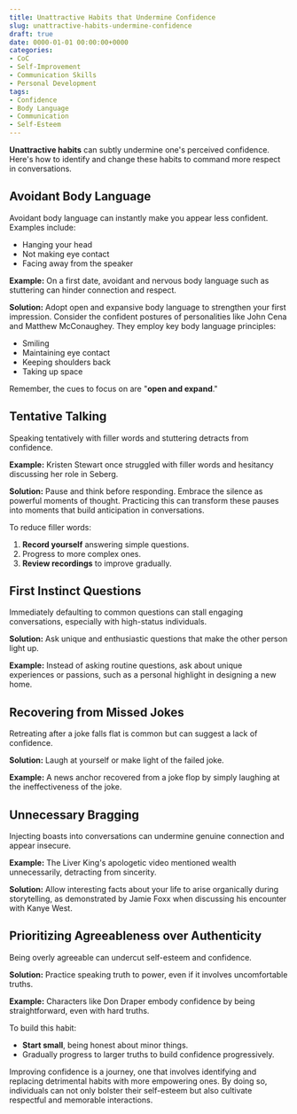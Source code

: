 ```yaml
---
title: Unattractive Habits that Undermine Confidence
slug: unattractive-habits-undermine-confidence
draft: true
date: 0000-01-01 00:00:00+0000
categories:
- CoC
- Self-Improvement
- Communication Skills
- Personal Development
tags:
- Confidence
- Body Language
- Communication
- Self-Esteem
---
```


**Unattractive habits** can subtly undermine one's perceived confidence. Here's how to identify and change these habits to command more respect in conversations.

## Avoidant Body Language

Avoidant body language can instantly make you appear less confident. Examples include:

- Hanging your head
- Not making eye contact
- Facing away from the speaker

**Example:** On a first date, avoidant and nervous body language such as stuttering can hinder connection and respect.

**Solution:** Adopt open and expansive body language to strengthen your first impression. Consider the confident postures of personalities like John Cena and Matthew McConaughey. They employ key body language principles:

- Smiling
- Maintaining eye contact
- Keeping shoulders back
- Taking up space

Remember, the cues to focus on are "**open and expand**."

## Tentative Talking

Speaking tentatively with filler words and stuttering detracts from confidence.

**Example:** Kristen Stewart once struggled with filler words and hesitancy discussing her role in Seberg.

**Solution:** Pause and think before responding. Embrace the silence as powerful moments of thought. Practicing this can transform these pauses into moments that build anticipation in conversations.

To reduce filler words:

1. **Record yourself** answering simple questions.
2. Progress to more complex ones.
3. **Review recordings** to improve gradually.

## First Instinct Questions

Immediately defaulting to common questions can stall engaging conversations, especially with high-status individuals.

**Solution:** Ask unique and enthusiastic questions that make the other person light up.

**Example:** Instead of asking routine questions, ask about unique experiences or passions, such as a personal highlight in designing a new home.

## Recovering from Missed Jokes

Retreating after a joke falls flat is common but can suggest a lack of confidence.

**Solution:** Laugh at yourself or make light of the failed joke.

**Example:** A news anchor recovered from a joke flop by simply laughing at the ineffectiveness of the joke.

## Unnecessary Bragging

Injecting boasts into conversations can undermine genuine connection and appear insecure.

**Example:** The Liver King's apologetic video mentioned wealth unnecessarily, detracting from sincerity.

**Solution:** Allow interesting facts about your life to arise organically during storytelling, as demonstrated by Jamie Foxx when discussing his encounter with Kanye West.

## Prioritizing Agreeableness over Authenticity

Being overly agreeable can undercut self-esteem and confidence.

**Solution:** Practice speaking truth to power, even if it involves uncomfortable truths.

**Example:** Characters like Don Draper embody confidence by being straightforward, even with hard truths.

To build this habit:

- **Start small**, being honest about minor things.
- Gradually progress to larger truths to build confidence progressively.

Improving confidence is a journey, one that involves identifying and replacing detrimental habits with more empowering ones. By doing so, individuals can not only bolster their self-esteem but also cultivate respectful and memorable interactions.
